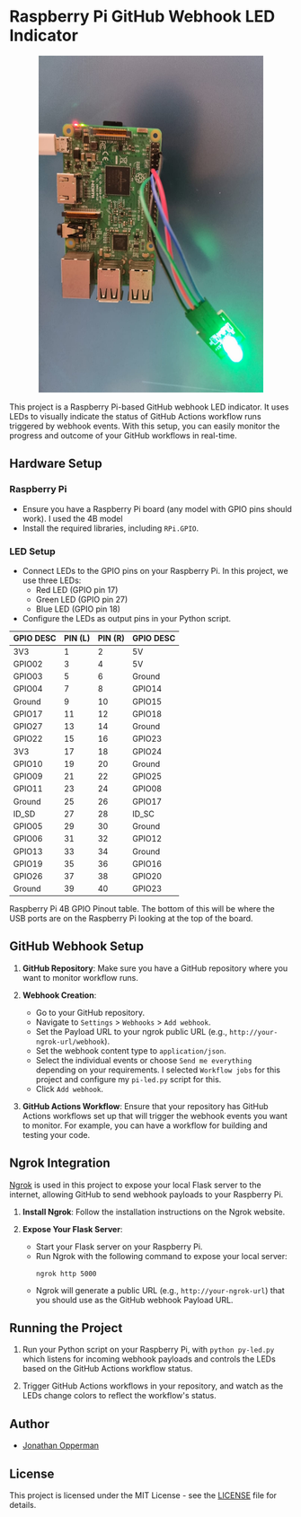 # Raspberry Pi GitHub Webhook LED Indicator

<p align="center">
    <img src="raspberry_pi.jpg" alt="Raspberry Pi" width="400" height="600">
</p>


This project is a Raspberry Pi-based GitHub webhook LED indicator. It uses LEDs to visually indicate the status of GitHub Actions workflow runs triggered by webhook events. With this setup, you can easily monitor the progress and outcome of your GitHub workflows in real-time.

## Hardware Setup

### Raspberry Pi
- Ensure you have a Raspberry Pi board (any model with GPIO pins should work). I used the 4B model
- Install the required libraries, including `RPi.GPIO`.

### LED Setup
- Connect LEDs to the GPIO pins on your Raspberry Pi. In this project, we use three LEDs:
    - Red LED (GPIO pin 17)
    - Green LED (GPIO pin 27)
    - Blue LED (GPIO pin 18)
- Configure the LEDs as output pins in your Python script.


| GPIO DESC | PIN (L) | PIN (R) | GPIO DESC |
|-----------|---------|---------|-----------|
| 3V3       | 1       | 2       | 5V        |
| GPIO02    | 3       | 4       | 5V        |
| GPIO03    | 5       | 6       | Ground    |
| GPIO04    | 7       | 8       | GPIO14    |
| Ground    | 9       | 10      | GPIO15    |
| GPIO17    | 11      | 12      | GPIO18    |
| GPIO27    | 13      | 14      | Ground    |
| GPIO22    | 15      | 16      | GPIO23    |
| 3V3       | 17      | 18      | GPIO24    |
| GPIO10    | 19      | 20      | Ground    |
| GPIO09    | 21      | 22      | GPIO25    |
| GPIO11    | 23      | 24      | GPIO08    |
| Ground    | 25      | 26      | GPIO17    |
| ID_SD     | 27      | 28      | ID_SC     |
| GPIO05    | 29      | 30      | Ground    |
| GPIO06    | 31      | 32      | GPIO12    |
| GPIO13    | 33      | 34      | Ground    |
| GPIO19    | 35      | 36      | GPIO16    |
| GPIO26    | 37      | 38      | GPIO20    |
| Ground    | 39      | 40      | GPIO23    |

Raspberry Pi 4B GPIO Pinout table. The bottom of this will be where the USB ports are on the Raspberry Pi looking at the top of the board.

## GitHub Webhook Setup

1. **GitHub Repository**: Make sure you have a GitHub repository where you want to monitor workflow runs.

2. **Webhook Creation**:
   - Go to your GitHub repository.
   - Navigate to `Settings` > `Webhooks` > `Add webhook`.
   - Set the Payload URL to your ngrok public URL (e.g., `http://your-ngrok-url/webhook`).
   - Set the webhook content type to `application/json`.
   - Select the individual events or choose `Send me everything` depending on your requirements. I selected `Workflow jobs` for this project and configure my `pi-led.py` script for this.
   - Click `Add webhook`.

3. **GitHub Actions Workflow**: Ensure that your repository has GitHub Actions workflows set up that will trigger the webhook events you want to monitor. For example, you can have a workflow for building and testing your code.

## Ngrok Integration

[Ngrok](https://ngrok.com/) is used in this project to expose your local Flask server to the internet, allowing GitHub to send webhook payloads to your Raspberry Pi.

1. **Install Ngrok**: Follow the installation instructions on the Ngrok website.

2. **Expose Your Flask Server**:
   - Start your Flask server on your Raspberry Pi.
   - Run Ngrok with the following command to expose your local server:
     ```
     ngrok http 5000
     ```
   - Ngrok will generate a public URL (e.g., `http://your-ngrok-url`) that you should use as the GitHub webhook Payload URL.

## Running the Project

1. Run your Python script on your Raspberry Pi, with `python py-led.py` which listens for incoming webhook payloads and controls the LEDs based on the GitHub Actions workflow status.

2. Trigger GitHub Actions workflows in your repository, and watch as the LEDs change colors to reflect the workflow's status.

## Author

- [Jonathan Opperman](https://github.com/jcopperman)

## License

This project is licensed under the MIT License - see the [LICENSE](LICENSE) file for details.

